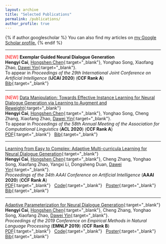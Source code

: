 ```yaml
---
layout: archive
title: "Selected Publications"
permalink: /publications/
author_profile: true
---
```


{% if author.googlescholar %}
  You can also find my articles on <u><a href="{{author.googlescholar}}">my Google Scholar profile</a>.</u>
{% endif %}

<!-- {% include base_path %}

{% for post in site.publications reversed %}
  {% include archive-single.html %}
{% endfor %} -->
---

<span style="color:red;">[NEW] </span>**Exemplar Guided Neural Dialogue Generation**  
**Hengyi Cai**, [Hongshen Chen](https://www.chenhongshen.com/){:target="_blank"}, Yonghao Song, Xiaofang Zhao, [Dawei Yin](http://www.yindawei.com/){:target="_blank"}.  
To appear in *Proceedings of the 29th International Joint Conference on Artificial Intelligence* (**IJCAI 2020**) (**CCF Rank A**)  
[Bib](https://www.caihengyi.com/files/Hengyi_IJCAI20.txt){:target="_blank"}  

---

<span style="color:red;">[NEW] </span>[Data Manipulation: Towards Effective Instance Learning for Neural Dialogue Generation via Learning to Augment and Reweight](https://www.aclweb.org/anthology/2020.acl-main.564/){:target="_blank"}  
**Hengyi Cai**, [Hongshen Chen](https://www.chenhongshen.com/){:target="_blank"}, Yonghao Song, Cheng Zhang, Xiaofang Zhao, [Dawei Yin](http://www.yindawei.com/){:target="_blank"}.  
To appear in *Proceedings of the 58th Annual Meeting of the Association for Computational Linguistics* (**ACL 2020**) (**CCF Rank A**)  
[PDF](https://www.aclweb.org/anthology/2020.acl-main.564.pdf){:target="_blank"}&nbsp;&nbsp;  [Bib](https://www.caihengyi.com/files/Hengyi_ACL20.txt){:target="_blank"}  

---

[Learning from Easy to Complex: Adaptive Multi-curricula Learning for Neural Dialogue Generation](https://arxiv.org/abs/2003.00639){:target="_blank"}  
**Hengyi Cai**, [Hongshen Chen](https://www.chenhongshen.com/){:target="_blank"}, Cheng Zhang, Yonghao Song, Xiaofang Zhao, Yangxi Li, Dongsheng Duan, [Dawei Yin](http://www.yindawei.com/){:target="_blank"}.  
*Proceedings of the 34th AAAI Conference on Artificial Intelligence* (**AAAI 2020**) (**CCF Rank A**)  
[PDF](https://arxiv.org/pdf/2003.00639.pdf){:target="_blank"}&nbsp;&nbsp;  [Code](https://github.com/hengyicai/Adaptive_Multi-curricula_Learning_for_Dialog){:target="_blank"}&nbsp;&nbsp;  [Poster](https://www.caihengyi.com/files/AAAI20.pdf){:target="_blank"}&nbsp;&nbsp;  [Bib](https://www.caihengyi.com/files/Hengyi_AAAI20.txt){:target="_blank"}  

---

[Adaptive Parameterization for Neural Dialogue Generation](https://www.aclweb.org/anthology/D19-1188/){:target="_blank"}  
**Hengyi Cai**, [Hongshen Chen](https://www.chenhongshen.com/){:target="_blank"}, Cheng Zhang, Yonghao Song, Xiaofang Zhao, [Dawei Yin](http://www.yindawei.com/){:target="_blank"}.  
*Proceedings of the 2019 Conference on Empirical Methods in Natural Language Processing* (**EMNLP 2019**) (**CCF Rank B**)  
[PDF](https://www.aclweb.org/anthology/D19-1188.pdf){:target="_blank"}&nbsp;&nbsp;  [Code](https://github.com/hengyicai/AdaND){:target="_blank"}&nbsp;&nbsp;  [Poster](https://www.caihengyi.com/files/EMNLP19.pdf){:target="_blank"}&nbsp;&nbsp;  [Bib](https://www.caihengyi.com/files/Hengyi_EMNLP19.txt){:target="_blank"}  